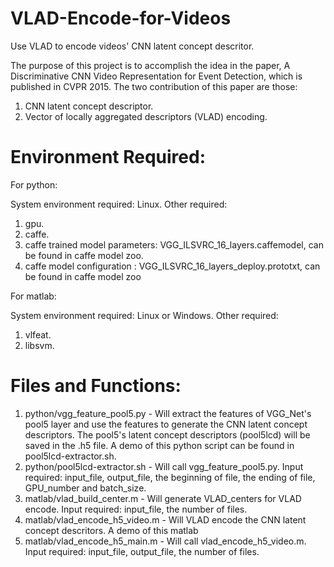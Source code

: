 # VLAD-Encode-for-Videos

Use VLAD to encode videos' CNN latent concept descritor. 

The purpose of this project is to accomplish the idea in the paper, A Discriminative CNN Video Representation for Event Detection, which is published in CVPR 2015. 
The two contribution of this paper are those:

1. CNN latent concept descriptor.
2. Vector of locally aggregated descriptors (VLAD) encoding.

# Environment Required: 

For python: 

System environment required: Linux. 
Other required:

1. gpu.
2. caffe. 
3. caffe trained model parameters: VGG_ILSVRC_16_layers.caffemodel, can be found in caffe model zoo. 
4. caffe model configuration : VGG_ILSVRC_16_layers_deploy.prototxt, can be found in caffe model zoo

For matlab: 

System environment required: Linux or Windows. 
Other required:

1. vlfeat.
2. libsvm.


# Files and Functions: 

1. python/vgg_feature_pool5.py - Will extract the features of VGG_Net's pool5 layer and use the features to generate the CNN latent concept descriptors. The pool5's latent concept descriptors (pool5lcd) will be saved in the .h5 file. A demo of this python script can be found in pool5lcd-extractor.sh.
2. python/pool5lcd-extractor.sh - Will call vgg_feature_pool5.py. Input required: input_file, output_file, the beginning of file, the ending of file, GPU_number and batch_size. 
3. matlab/vlad_build_center.m - Will generate VLAD_centers for VLAD encode. Input required: input_file, the number of files. 
4. matlab/vlad_encode_h5_video.m - Will VLAD encode the CNN latent concept descritors. A demo of this matlab
5. matlab/vlad_encode_h5_main.m - Will call vlad_encode_h5_video.m. Input required: input_file, output_file, the number of files. 
